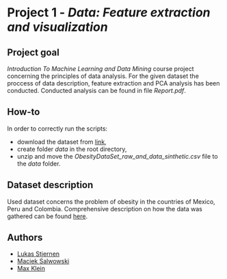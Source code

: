 # Project 1 - *Data: Feature extraction and visualization*
## Project goal

*Introduction To Machine Learning and Data Mining* course project concerning the principles of data analysis. For the given dataset the proccess of data description, feature extraction and PCA analysis has been conducted. Conducted analysis can be found in file *Report.pdf*.

## How-to

In order to correctly run the scripts:
* download the dataset from [link](https://archive.ics.uci.edu/ml/machine-learning-databases/00544/),
* create folder *data* in the root directory,
* unzip and move the *ObesityDataSet_raw_and_data_sinthetic.csv* file to the *data* folder. 

## Dataset description

Used dataset concerns the problem of obesity in the countries of Mexico, Peru and Colombia. Comprehensive description on how the data was gathered can be found [here](https://www.sciencedirect.com/science/article/pii/S2352340919306985/).

## Authors
- [Lukas Stjernen](https://github.com/Lukas-Stjernen)
- [Maciek Salwowski](https://github.com/MSalwowski)
- [Max Klein](https://github.com/datameerkat)
